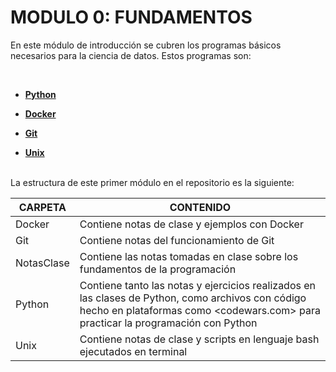 # MODULO 0:  FUNDAMENTOS

En este módulo de introducción se cubren los programas básicos necesarios para la ciencia de datos. Estos programas son:

<br>

 - [**Python**][python]
  
 - [**Docker**][docker]
 - [**Git**][git]
 - [**Unix**][unix]

<br>
La estructura de este primer módulo en el repositorio es la siguiente:

<br>

| CARPETA | CONTENIDO |
| ------ | ------ |
| Docker | Contiene notas de clase y ejemplos con Docker |
| Git | Contiene notas del funcionamiento de Git |
| NotasClase | Contiene las notas tomadas en clase sobre los fundamentos de la programación |
| Python | Contiene tanto las notas y ejercicios realizados en las clases de Python, como archivos con código hecho en plataformas como <codewars.com> para practicar la programación con Python |
| Unix | Contiene notas de clase y scripts en lenguaje bash ejecutados en terminal |



[//]: # (These are reference links used in the body of this note and get stripped out when the markdown processor does its job.)

[python]: <https://www.python.org/>
[docker]: <https://www.docker.com/>
[git]: <https://git-scm.com/>
[unix]: <https://www.linux.org/>